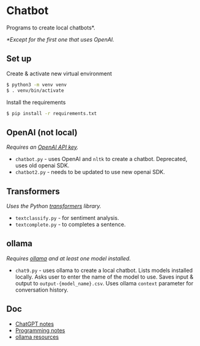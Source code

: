 # Chatbot

Programs to create local chatbots\*.

*\*Except for the first one that uses OpenAI.*

## Set up
Create & activate new virtual environment

   ```bash
   $ python3 -m venv venv
   $ . venv/bin/activate
   ```

Install the requirements

   ```bash
   $ pip install -r requirements.txt
   ```

## OpenAI (not local)
*Requires an [OpenAI API key](https://platform.openai.com/api-keys).*
* `chatbot.py` - uses OpenAI and `nltk` to create a chatbot. Deprecated, uses old openai SDK.
* `chatbot2.py` - needs to be updated to use new openai SDK.

## Transformers
*Uses the Python [transformers](https://pypi.org/project/transformers/) library.*
* `textclassify.py` - for sentiment analysis.
* `textcomplete.py` - to completes a sentence.

## ollama
*Requires [ollama](https://ollama.ai/) and at least one model installed.*
* `chat9.py` - uses ollama to create a local chatbot. Lists models installed locally. Asks user to enter the name of the model to use. Saves input & output to `output-{model_name}.csv`. Uses ollama `context` parameter for conversation history.

## Doc
* [ChatGPT notes](doc/ChatGPTnotes.md)
* [Programming notes](doc/Programmingnotes.md)
* [ollama resources](doc/ollama_res.md)
